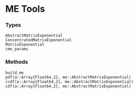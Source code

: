 # ME Tools 

### Types
```@docs 
AbstractMatrixExponential
ConcentratedMatrixExponential
MatrixExponential 
cme_params
```
### Methods
```@docs 
build_me
pdf(a::Array{Float64,2}, me::AbstractMatrixExponential)
ccdf(a::Array{Float64,2}, me::AbstractMatrixExponential)
cdf(a::Array{Float64,2}, me::AbstractMatrixExponential)
```